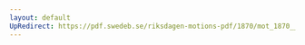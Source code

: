 ```yaml
---
layout: default
UpRedirect: https://pdf.swedeb.se/riksdagen-motions-pdf/1870/mot_1870__ak__00121.pdf
---
```

